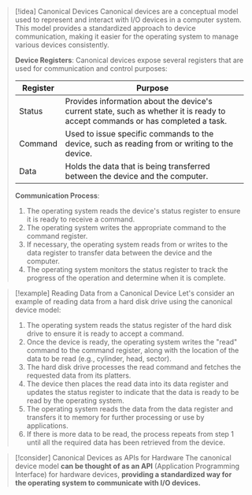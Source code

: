 
> [!idea] Canonical Devices
> Canonical devices are a conceptual model used to represent and interact with I/O devices in a computer system. This model provides a standardized approach to device communication, making it easier for the operating system to manage various devices consistently.
>
> **Device Registers**:
> Canonical devices expose several registers that are used for communication and control purposes:
>
> | Register | Purpose |
> |----------|---------|
> | Status   | Provides information about the device's current state, such as whether it is ready to accept commands or has completed a task. |
> | Command  | Used to issue specific commands to the device, such as reading from or writing to the device. |
> | Data     | Holds the data that is being transferred between the device and the computer. |
>
> **Communication Process**:
> 1. The operating system reads the device's status register to ensure it is ready to receive a command.
> 2. The operating system writes the appropriate command to the command register.
> 3. If necessary, the operating system reads from or writes to the data register to transfer data between the device and the computer.
> 4. The operating system monitors the status register to track the progress of the operation and determine when it is complete.

> [!example] Reading Data from a Canonical Device
> Let's consider an example of reading data from a hard disk drive using the canonical device model:
>
> 1. The operating system reads the status register of the hard disk drive to ensure it is ready to accept a command.
> 2. Once the device is ready, the operating system writes the "read" command to the command register, along with the location of the data to be read (e.g., cylinder, head, sector).
> 3. The hard disk drive processes the read command and fetches the requested data from its platters.
> 4. The device then places the read data into its data register and updates the status register to indicate that the data is ready to be read by the operating system.
> 5. The operating system reads the data from the data register and transfers it to memory for further processing or use by applications.
> 6. If there is more data to be read, the process repeats from step 1 until all the required data has been retrieved from the device.

> [!consider] Canonical Devices as APIs for Hardware
> The canonical device model **can be thought of as an API** (Application Programming Interface) for hardware devices, **providing a standardized way for the operating system to communicate with I/O devices.**

